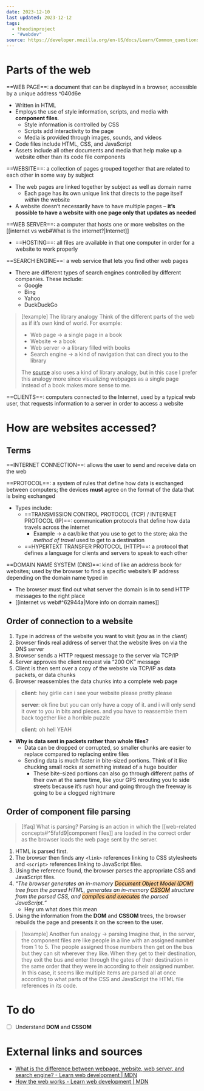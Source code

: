 ```yaml
---
date: 2023-12-10
last updated: 2023-12-12
tags:
  - theodinproject
  - "#webdev"
source: https://developer.mozilla.org/en-US/docs/Learn/Common_questions/Web_mechanics/Pages_sites_servers_and_search_engines
---
```

# Parts of the web

==WEB PAGE==: a document that can be displayed in a browser, accessible by a unique address ^040d6e
- Written in HTML
- Employs the use of style information, scripts, and media with **component files**.
	- Style information is controlled by CSS
	- Scripts add interactivity to the page
	- Media is provided through images, sounds, and videos
- Code files include HTML, CSS, and JavaScript
- Assets include all other documents and media that help make up a website other than its code file components

==WEBSITE==: a collection of pages grouped together that are related to each other in some way by subject
- The web pages are linked together by subject as well as domain name
	- Each page has its own unique link that directs to the page itself *within* the website
- A website doesn’t necessarily have to have multiple pages – **it’s possible to have a website with one page only that updates as needed**

==WEB SERVER==: a computer that hosts one or more websites on the [[internet vs web#What is the internet?|Internet]] 
- ==HOSTING==: all files are available in that one computer in order for a website to work properly

==SEARCH ENGINE==: a web service that lets you find other web pages
- There are different types of search engines controlled by different companies. These include:
	- Google
	- Bing
	- Yahoo
	- DuckDuckGo

> [!example] The library analogy
> Think of the different parts of the web as if it’s own kind of world. For example:
> 
> - Web page → a single page in a book
> - Website → a book
> - Web server → a library filled with books
> - Search engine → a kind of navigation that can direct you to the library
> 
> The  [source](https://developer.mozilla.org/en-US/docs/Learn/Common_questions/Web_mechanics/Pages_sites_servers_and_search_engines) also uses a kind of library analogy, but in this case I prefer this analogy more since visualizing webpages as a single page instead of a book makes more sense to me.


==CLIENTS==: computers connected to the Internet, used by a typical web user, that requests information to a server in order to access a website

# How are websites accessed?

## Terms

==INTERNET CONNECTION==: allows the user to send and receive data on the web

==PROTOCOL==: a system of rules that define how data is exchanged between computers; the devices **must** agree on the format of the data that is being exchanged
- Types include:
	- ==TRANSMISSION CONTROL PROTOCOL (TCP) / INTERNET PROTOCOL (IP)==: communication protocols that define how data travels across the internet
		- Example → a car/bike that you use to get to the store; aka the *method of travel* used to get to a destination
	- ==HYPERTEXT TRANSFER PROTOCOL (HTTP)==: a protocol that defines a language for clients and servers to speak to each other

==DOMAIN NAME SYSTEM (DNS)==: kind of like an address book for websites; used by the browser to find a specific website’s IP address depending on the domain name typed in
- The browser must find out what server the domain is in to send HTTP messages to the right place
- [[internet vs web#^62944a|More info on domain names]]
## Order of connection to a website
1. Type in address of the website you want to visit (*you* as in the *client*)
2. Browser finds real address of server that the website lives on via the DNS server
3. Browser sends a HTTP request message to the server via TCP/IP
4. Server approves the client request via “200 OK” message
5. Client is then sent over a copy of the website via TCP/IP as data packets, or data chunks
6. Browser reassembles the data chunks into a complete web page

> **client**: hey girlie can i see your website please pretty please
> 
> **server**: ok fine but you can only have a copy of it. and i will only send it over to you in bits and pieces. and you have to reassemble them back together like a horrible puzzle
> 
> **client**: oh hell YEAH

- **Why is data sent in packets rather than whole files?**
	- Data can be dropped or corrupted, so smaller chunks are easier to replace compared to replacing entire files
	- Sending data is much faster in bite-sized portions. Think of it like chucking small rocks at something instead of a huge boulder
		- These bite-sized portions can also go through different paths of their own at the same time, like your GPS rerouting you to side streets because it’s rush hour and going through the freeway is going to be a clogged nightmare

## Order of component file parsing

> [!faq] What is parsing?
> Parsing is an action in which the [[web-related concepts#^5fafd9|component files]] are loaded in the correct order as the browser loads the web page sent by the server.

1. HTML is parsed first. 
2. The browser then finds any ```<link>``` references linking to CSS stylesheets and ```<script>``` references linking to JavaScript files.
3. Using the reference found, the browser parses the appropriate CSS and JavaScript files.
4. *“The browser generates an in-memory <mark style="background: #FFB86CA6;">Document Object Model (DOM)</mark> tree from the parsed HTML, generates an in-memory <mark style="background: #FFB86CA6;">CSSOM</mark> structure from the parsed CSS, and <mark style="background: #FFB86CA6;">compiles and executes</mark> the parsed JavaScript.“*
	- Hey um what does this mean
1. Using the information from the **DOM** and **CSSOM** trees, the browser rebuilds the page and presents it on the screen to the user.

> [!example] Another fun analogy → parsing
> Imagine that, in the server, the component files are like people in a line with an assigned number from 1 to 5. The people assigned those numbers then get  on the bus but they can sit wherever they like. When they get to their destination, they exit the bus and enter through the gates of their destination in the same order that they were in according to their assigned number. In this case, it seems like multiple items are parsed all at once according to what parts of the CSS and JavaScript the HTML file references in its code.

# To do
- [ ] Understand **DOM** and **CSSOM**
# External links and sources
- [What is the difference between webpage, website, web server, and search engine? - Learn web development | MDN](https://developer.mozilla.org/en-US/docs/Learn/Common_questions/Web_mechanics/Pages_sites_servers_and_search_engines)
- [How the web works - Learn web development | MDN](https://developer.mozilla.org/en-US/docs/Learn/Getting_started_with_the_web/How_the_Web_works#clients_and_servers)